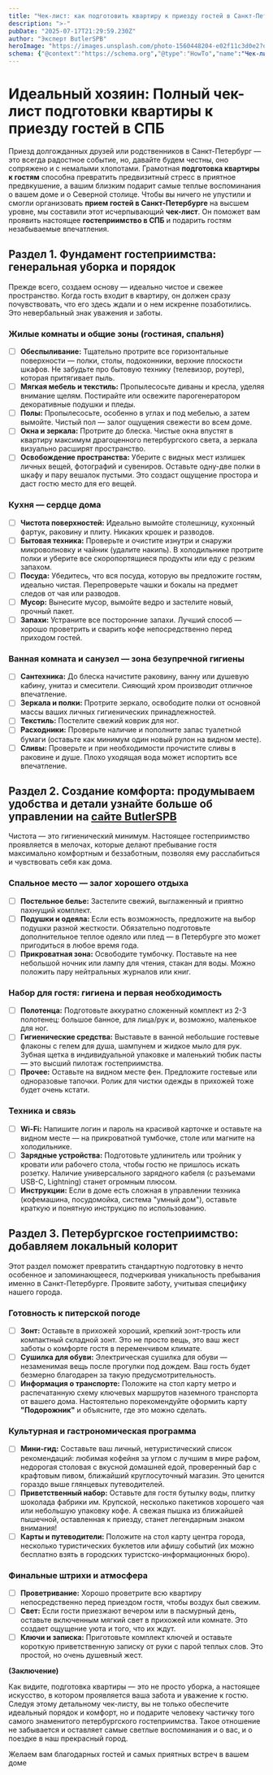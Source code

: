 ```yaml
---
title: "Чек-лист: как подготовить квартиру к приезду гостей в Санкт-Петербурге"
description: ">-"
pubDate: "2025-07-17T21:29:59.230Z"
author: "Эксперт ButlerSPB"
heroImage: "https://images.unsplash.com/photo-1560448204-e02f11c3d0e2?q=80&w=2070&auto=format&fit=crop"
schema: {"@context":"https://schema.org","@type":"HowTo","name":"Чек-лист: как подготовить квартиру к приезду гостей в Санкт-Петербурге","description":">-","image":{"@type":"ImageObject","url":"https://images.unsplash.com/photo-1560448204-e02f11c3d0e2?q=80&w=2070&auto=format&fit=crop"},"aggregateRating":{"@type":"AggregateRating","ratingValue":"4.9","reviewCount":663,"bestRating":"5","worstRating":"1"},"publisher":{"@type":"Organization","name":"Блог ButlerSPB","logo":{"@type":"ImageObject","url":"https://butlerspb-blog.netlify.app/favicon.ico"}},"mainEntityOfPage":{"@type":"WebPage","@id":"https://butlerspb-blog.netlify.app/blog/chek-list-podgotovki-kvartiry-k-priezdu-gostey-v-spb/"}}
---
```


# **Идеальный хозяин: Полный чек-лист подготовки квартиры к приезду гостей в СПБ**

Приезд долгожданных друзей или родственников в Санкт-Петербург — это всегда радостное событие, но, давайте будем честны, оно сопряжено и с немалыми хлопотами. Грамотная **подготовка квартиры к гостям** способна превратить предвизитный стресс в приятное предвкушение, а вашим близким подарит самые теплые воспоминания о вашем доме и о Северной столице. Чтобы вы ничего не упустили и смогли организовать **прием гостей в Санкт-Петербурге** на высшем уровне, мы составили этот исчерпывающий **чек-лист**. Он поможет вам проявить настоящее **гостеприимство в СПБ** и подарить гостям незабываемые впечатления.

## **Раздел 1. Фундамент гостеприимства: генеральная уборка и порядок**

Прежде всего, создаем основу — идеально чистое и свежее пространство. Когда гость входит в квартиру, он должен сразу почувствовать, что его здесь ждали и о нем искренне позаботились. Это невербальный знак уважения и заботы.

### **Жилые комнаты и общие зоны (гостиная, спальня)**
-   [ ] **Обеспыливание:** Тщательно протрите все горизонтальные поверхности — полки, столы, подоконники, верхние плоскости шкафов. Не забудьте про бытовую технику (телевизор, роутер), которая притягивает пыль.
-   [ ] **Мягкая мебель и текстиль:** Пропылесосьте диваны и кресла, уделяя внимание щелям. Постирайте или освежите парогенератором декоративные подушки и пледы.
-   [ ] **Полы:** Пропылесосьте, особенно в углах и под мебелью, а затем вымойте. Чистый пол — залог ощущения свежести во всем доме.
-   [ ] **Окна и зеркала:** Протрите до блеска. Чистые окна впустят в квартиру максимум драгоценного петербургского света, а зеркала визуально расширят пространство.
-   [ ] **Освобождение пространства:** Уберите с видных мест излишек личных вещей, фотографий и сувениров. Оставьте одну-две полки в шкафу и пару вешалок пустыми. Это создаст ощущение простора и даст гостю место для его вещей.

### **Кухня — сердце дома**
-   [ ] **Чистота поверхностей:** Идеально вымойте столешницу, кухонный фартук, раковину и плиту. Никаких крошек и разводов.
-   [ ] **Бытовая техника:** Проверьте и очистите изнутри и снаружи микроволновку и чайник (удалите накипь). В холодильнике протрите полки и уберите все скоропортящиеся продукты или еду с резким запахом.
-   [ ] **Посуда:** Убедитесь, что вся посуда, которую вы предложите гостям, идеально чистая. Перепроверьте чашки и бокалы на предмет следов от чая или разводов.
-   [ ] **Мусор:** Вынесите мусор, вымойте ведро и застелите новый, прочный пакет.
-   [ ] **Запахи:** Устраните все посторонние запахи. Лучший способ — хорошо проветрить и сварить кофе непосредственно перед приходом гостей.

### **Ванная комната и санузел — зона безупречной гигиены**
-   [ ] **Сантехника:** До блеска начистите раковину, ванну или душевую кабину, унитаз и смесители. Сияющий хром производит отличное впечатление.
-   [ ] **Зеркала и полки:** Протрите зеркало, освободите полки от основной массы ваших личных гигиенических принадлежностей.
-   [ ] **Текстиль:** Постелите свежий коврик для ног.
-   [ ] **Расходники:** Проверьте наличие и пополните запас туалетной бумаги (оставьте как минимум один новый рулон на видном месте).
-   [ ] **Сливы:** Проверьте и при необходимости прочистите сливы в раковине и душе. Плохо уходящая вода может испортить все впечатление.

## **Раздел 2. Создание комфорта: продумываем удобства и детали** узнайте больше об управлении на <a href="https://butlerspb.ru/rent" target="_blank" rel="nofollow">сайте ButlerSPB</a>

Чистота — это гигиенический минимум. Настоящее гостеприимство проявляется в мелочах, которые делают пребывание гостя максимально комфортным и беззаботным, позволяя ему расслабиться и чувствовать себя как дома.

### **Спальное место — залог хорошего отдыха**
-   [ ] **Постельное белье:** Застелите свежий, выглаженный и приятно пахнущий комплект.
-   [ ] **Подушки и одеяла:** Если есть возможность, предложите на выбор подушки разной жесткости. Обязательно подготовьте дополнительное теплое одеяло или плед — в Петербурге это может пригодиться в любое время года.
-   [ ] **Прикроватная зона:** Освободите тумбочку. Поставьте на нее небольшой ночник или лампу для чтения, стакан для воды. Можно положить пару нейтральных журналов или книг.

### **Набор для гостя: гигиена и первая необходимость**
-   [ ] **Полотенца:** Подготовьте аккуратно сложенный комплект из 2-3 полотенец: большое банное, для лица/рук и, возможно, маленькое для ног.
-   [ ] **Гигиенические средства:** Выставьте в ванной небольшие гостевые флаконы с гелем для душа, шампунем и жидкое мыло для рук. Зубная щетка в индивидуальной упаковке и маленький тюбик пасты — это высший пилотаж гостеприимства.
-   [ ] **Прочее:** Оставьте на видном месте фен. Предложите гостевые или одноразовые тапочки. Ролик для чистки одежды в прихожей тоже будет очень кстати.

### **Техника и связь**
-   [ ] **Wi-Fi:** Напишите логин и пароль на красивой карточке и оставьте на видном месте — на прикроватной тумбочке, столе или магните на холодильнике.
-   [ ] **Зарядные устройства:** Подготовьте удлинитель или тройник у кровати или рабочего стола, чтобы гостю не пришлось искать розетку. Наличие универсального зарядного кабеля (с разъемами USB-C, Lightning) станет огромным плюсом.
-   [ ] **Инструкции:** Если в доме есть сложная в управлении техника (кофемашина, посудомойка, система "умный дом"), оставьте краткую и понятную инструкцию по использованию.

## **Раздел 3. Петербургское гостеприимство: добавляем локальный колорит**

Этот раздел поможет превратить стандартную подготовку в нечто особенное и запоминающееся, подчеркивая уникальность пребывания именно в Санкт-Петербурге. Проявите заботу, учитывая специфику нашего города.

### **Готовность к питерской погоде**
-   [ ] **Зонт:** Оставьте в прихожей хороший, крепкий зонт-трость или компактный складной зонт. Это не просто вещь, это ваш жест заботы о комфорте гостя в переменчивом климате.
-   [ ] **Сушилка для обуви:** Электрическая сушилка для обуви — незаменимая вещь после прогулки под дождем. Ваш гость будет безмерно благодарен за такую предусмотрительность.
-   [ ] **Информация о транспорте:** Положите на стол карту метро и распечатанную схему ключевых маршрутов наземного транспорта от вашего дома. Настоятельно порекомендуйте оформить карту **"Подорожник"** и объясните, где это можно сделать.

### **Культурная и гастрономическая программа**
-   [ ] **Мини-гид:** Составьте ваш личный, нетуристический список рекомендаций: любимая кофейня за углом с лучшим в мире рафом, недорогая столовая с вкусной домашней едой, проверенный бар с крафтовым пивом, ближайший круглосуточный магазин. Это ценится гораздо выше глянцевых путеводителей.
-   [ ] **Приветственный набор:** Оставьте для гостя бутылку воды, плитку шоколада фабрики им. Крупской, несколько пакетиков хорошего чая или небольшую упаковку кофе. А свежая пышка из ближайшей пышечной, оставленная к приезду, станет легендарным знаком внимания!
-   [ ] **Карты и путеводители:** Положите на стол карту центра города, несколько туристических буклетов или афишу событий (их можно бесплатно взять в городских туристско-информационных бюро).

### **Финальные штрихи и атмосфера**
-   [ ] **Проветривание:** Хорошо проветрите всю квартиру непосредственно перед приездом гостя, чтобы воздух был свежим.
-   [ ] **Свет:** Если гости приезжают вечером или в пасмурный день, оставьте включенным мягкий свет в прихожей или комнате. Это создает ощущение уюта и того, что их ждут.
-   [ ] **Ключи и записка:** Приготовьте комплект ключей и оставьте короткую приветственную записку от руки с парой теплых слов. Это простой, но очень душевный жест.

**(Заключение)**

Как видите, подготовка квартиры — это не просто уборка, а настоящее искусство, в котором проявляется ваша забота и уважение к гостю. Следуя этому детальному чек-листу, вы не только обеспечите идеальный порядок и комфорт, но и подарите человеку частичку того самого знаменитого петербургского гостеприимства. Такое отношение не забывается и оставляет самые светлые воспоминания и о вас, и о поездке в наш прекрасный город.

Желаем вам благодарных гостей и самых приятных встреч в вашем доме
